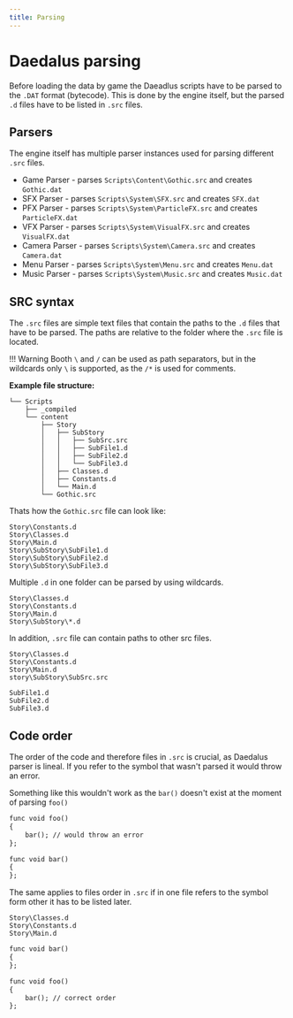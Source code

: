 ```yaml
---
title: Parsing
---
```

# Daedalus parsing
Before loading the data by game the Daeadlus scripts have to be parsed to the `.DAT` format (bytecode). This is done by the engine itself, but the parsed `.d` files have to be listed in `.src` files.

## Parsers
The engine itself has multiple parser instances used for parsing different `.src` files.

- Game Parser - parses `Scripts\Content\Gothic.src` and creates `Gothic.dat`
- SFX Parser - parses `Scripts\System\SFX.src` and creates `SFX.dat`
- PFX Parser - parses `Scripts\System\ParticleFX.src` and creates `ParticleFX.dat`
- VFX Parser - parses `Scripts\System\VisualFX.src` and creates `VisualFX.dat`
- Camera Parser - parses `Scripts\System\Camera.src` and creates `Camera.dat`
- Menu Parser - parses `Scripts\System\Menu.src` and creates `Menu.dat`
- Music Parser - parses `Scripts\System\Music.src` and creates `Music.dat`

## SRC syntax
The `.src` files are simple text files that contain the paths to the `.d` files that have to be parsed. The paths are relative to the folder where the `.src` file is located.

!!! Warning
    Booth `\` and `/` can be used as path separators, but in the wildcards only `\` is supported, as the `/*` is used for comments.


**Example file structure:**

``` title="&lt;gothic-root&gt;/_work/Data/"
└── Scripts
    ├── _compiled
    └── content
        ├── Story
        │   ├── SubStory
        │   │   ├── SubSrc.src
        │   │   ├── SubFile1.d
        │   │   ├── SubFile2.d
        │   │   └── SubFile3.d
        │   ├── Classes.d
        │   ├── Constants.d
        │   └── Main.d
        └── Gothic.src
```

Thats how the `Gothic.src` file can look like:

``` title="Gothic.src"
Story\Constants.d
Story\Classes.d
Story\Main.d
Story\SubStory\SubFile1.d
Story\SubStory\SubFile2.d
Story\SubStory\SubFile3.d
```

Multiple `.d` in one folder can be parsed by using wildcards.

``` title="Gothic.src" hl_lines="4"
Story\Classes.d
Story\Constants.d
Story\Main.d
Story\SubStory\*.d
```

In addition, `.src` file can contain paths to other src files.

``` title="Gothic.src" hl_lines="4"
Story\Classes.d
Story\Constants.d
Story\Main.d
story\SubStory\SubSrc.src
```

``` title="SubSrc.src"
SubFile1.d
SubFile2.d
SubFile3.d
```

## Code order
The order of the code and therefore files in `.src` is crucial, as Daedalus parser is lineal. If you refer to the symbol that wasn't parsed it would throw an error. 

Something like this wouldn't work as the `bar()` doesn't exist at the moment of parsing `foo()`
```dae
func void foo()
{
	bar(); // would throw an error
};

func void bar()
{
};
```
The same applies to files order in `.src` if in one file refers to the symbol form other it has to be listed later.

``` title="Gothic.src" hl_lines="1 3"
Story\Classes.d
Story\Constants.d
Story\Main.d
```

```dae title="Classes.d"
func void bar()
{
};
```

```dae title="Main.d"
func void foo()
{
	bar(); // correct order
};
```
